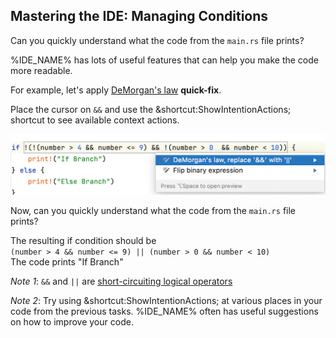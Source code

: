 ## Mastering the IDE: Managing Conditions

Can you quickly understand what the code from the `main.rs` file prints?
 
%IDE_NAME% has lots of useful features that can help you make the code more readable.

For example, let's apply [DeMorgan's law](https://en.wikipedia.org/wiki/De_Morgan%27s_laws) **quick-fix**.

Place the cursor on `&&` and use the &shortcut:ShowIntentionActions; shortcut to see available context actions.

![](image.png)

Now, can you quickly understand what the code from the `main.rs` file prints?

<div class="hint">
  The resulting if condition should be <br>
  <code>(number > 4 && number <= 9) || (number > 0 && number < 10)</code>
</div>


<div class="hint">
  The code prints "If Branch"
</div>


*Note 1*: `&&` and `||` are [short-circuiting logical operators](https://en.wikipedia.org/wiki/Short-circuit_evaluation)

*Note 2*: Try using &shortcut:ShowIntentionActions; at various places in your code from the previous tasks.
%IDE_NAME% often has useful suggestions on how to improve your code.